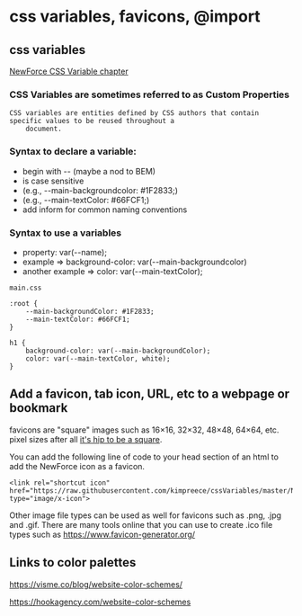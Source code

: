# css variables, favicons, @import



## css variables

[NewForce CSS Variable chapter](https://github.com/NewForce-at-Mountwest/client-side-mastery/blob/master/book-3-the-initiate/chapters/CSS_VARIABLES.md "NewForce")

### CSS Variables are sometimes referred to as Custom Properties </h1>
    CSS variables are entities defined by CSS authors that contain specific values to be reused throughout a
        document.


### Syntax to declare a variable:
+ begin with -- (maybe a nod to BEM)
+ is case sensitive
+ (e.g., --main-backgroundcolor: #1F2833;)
+ (e.g., --main-textColor: #66FCF1;)
+ add inform for common naming conventions

 ### Syntax to use a variables
 + property: var(--name);</li>
 + example => background-color: var(--main-backgroundcolor)
 + another example => color: var(--main-textColor);
 
 
````
main.css
        
:root {
    --main-backgroundColor: #1F2833;
    --main-textColor: #66FCF1;
}

h1 {
    background-color: var(--main-backgroundColor);
    color: var(--main-textColor, white);
}

````

## Add a favicon, tab icon, URL, etc to a webpage or bookmark

favicons are "square" images such as 16×16, 32×32, 48×48, 64×64, etc. pixel sizes after all [it's hip to be a square](https://www.youtube.com/watch?v=KqAamXcD_nQ). 

You can add the following line of code to your head section of an html to add the NewForce icon as a favicon.

````
<link rel="shortcut icon" href="https://raw.githubusercontent.com/kimpreece/cssVariables/master/NF.ico" type="image/x-icon">
````

Other image file types can be used as well for favicons such as .png, .jpg and .gif. There are many tools online that you can use to create .ico file types such as https://www.favicon-generator.org/

## Links to color palettes
https://visme.co/blog/website-color-schemes/

https://hookagency.com/website-color-schemes
